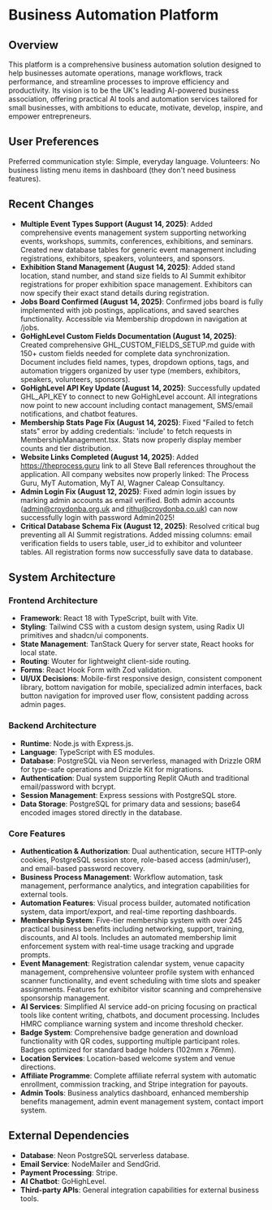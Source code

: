 # Business Automation Platform

## Overview
This platform is a comprehensive business automation solution designed to help businesses automate operations, manage workflows, track performance, and streamline processes to improve efficiency and productivity. Its vision is to be the UK's leading AI-powered business association, offering practical AI tools and automation services tailored for small businesses, with ambitions to educate, motivate, develop, inspire, and empower entrepreneurs.

## User Preferences
Preferred communication style: Simple, everyday language.
Volunteers: No business listing menu items in dashboard (they don't need business features).

## Recent Changes
- **Multiple Event Types Support (August 14, 2025)**: Added comprehensive events management system supporting networking events, workshops, summits, conferences, exhibitions, and seminars. Created new database tables for generic event management including registrations, exhibitors, speakers, volunteers, and sponsors.
- **Exhibition Stand Management (August 14, 2025)**: Added stand location, stand number, and stand size fields to AI Summit exhibitor registrations for proper exhibition space management. Exhibitors can now specify their exact stand details during registration.
- **Jobs Board Confirmed (August 14, 2025)**: Confirmed jobs board is fully implemented with job postings, applications, and saved searches functionality. Accessible via Membership dropdown in navigation at /jobs.
- **GoHighLevel Custom Fields Documentation (August 14, 2025)**: Created comprehensive GHL_CUSTOM_FIELDS_SETUP.md guide with 150+ custom fields needed for complete data synchronization. Document includes field names, types, dropdown options, tags, and automation triggers organized by user type (members, exhibitors, speakers, volunteers, sponsors).
- **GoHighLevel API Key Update (August 14, 2025)**: Successfully updated GHL_API_KEY to connect to new GoHighLevel account. All integrations now point to new account including contact management, SMS/email notifications, and chatbot features.
- **Membership Stats Page Fix (August 14, 2025)**: Fixed "Failed to fetch stats" error by adding credentials: 'include' to fetch requests in MembershipManagement.tsx. Stats now properly display member counts and tier distribution.
- **Website Links Completed (August 14, 2025)**: Added https://theprocess.guru link to all Steve Ball references throughout the application. All company websites now properly linked: The Process Guru, MyT Automation, MyT AI, Wagner Caleap Consultancy.
- **Admin Login Fix (August 12, 2025)**: Fixed admin login issues by marking admin accounts as email verified. Both admin accounts (admin@croydonba.org.uk and rithu@croydonba.co.uk) can now successfully login with password Admin2025!
- **Critical Database Schema Fix (August 12, 2025)**: Resolved critical bug preventing all AI Summit registrations. Added missing columns: email verification fields to users table, user_id to exhibitor and volunteer tables. All registration forms now successfully save data to database.

## System Architecture
### Frontend Architecture
- **Framework**: React 18 with TypeScript, built with Vite.
- **Styling**: Tailwind CSS with a custom design system, using Radix UI primitives and shadcn/ui components.
- **State Management**: TanStack Query for server state, React hooks for local state.
- **Routing**: Wouter for lightweight client-side routing.
- **Forms**: React Hook Form with Zod validation.
- **UI/UX Decisions**: Mobile-first responsive design, consistent component library, bottom navigation for mobile, specialized admin interfaces, back button navigation for improved user flow, consistent padding across admin pages.

### Backend Architecture
- **Runtime**: Node.js with Express.js.
- **Language**: TypeScript with ES modules.
- **Database**: PostgreSQL via Neon serverless, managed with Drizzle ORM for type-safe operations and Drizzle Kit for migrations.
- **Authentication**: Dual system supporting Replit OAuth and traditional email/password with bcrypt.
- **Session Management**: Express sessions with PostgreSQL store.
- **Data Storage**: PostgreSQL for primary data and sessions; base64 encoded images stored directly in the database.

### Core Features
- **Authentication & Authorization**: Dual authentication, secure HTTP-only cookies, PostgreSQL session store, role-based access (admin/user), and email-based password recovery.
- **Business Process Management**: Workflow automation, task management, performance analytics, and integration capabilities for external tools.
- **Automation Features**: Visual process builder, automated notification system, data import/export, and real-time reporting dashboards.
- **Membership System**: Five-tier membership system with over 245 practical business benefits including networking, support, training, discounts, and AI tools. Includes an automated membership limit enforcement system with real-time usage tracking and upgrade prompts.
- **Event Management**: Registration calendar system, venue capacity management, comprehensive volunteer profile system with enhanced scanner functionality, and event scheduling with time slots and speaker assignments. Features for exhibitor visitor scanning and comprehensive sponsorship management.
- **AI Services**: Simplified AI service add-on pricing focusing on practical tools like content writing, chatbots, and document processing. Includes HMRC compliance warning system and income threshold checker.
- **Badge System**: Comprehensive badge generation and download functionality with QR codes, supporting multiple participant roles. Badges optimized for standard badge holders (102mm x 76mm).
- **Location Services**: Location-based welcome system and venue directions.
- **Affiliate Programme**: Complete affiliate referral system with automatic enrollment, commission tracking, and Stripe integration for payouts.
- **Admin Tools**: Business analytics dashboard, enhanced membership benefits management, admin event management system, contact import system.

## External Dependencies
- **Database**: Neon PostgreSQL serverless database.
- **Email Service**: NodeMailer and SendGrid.
- **Payment Processing**: Stripe.
- **AI Chatbot**: GoHighLevel.
- **Third-party APIs**: General integration capabilities for external business tools.